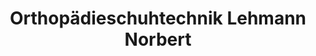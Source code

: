 ---
title: "Orthopädieschuhtechnik Lehmann Norbert"
url: /asslar/orthopaedieschuhtechnik-lehmann-norbert/
shop: Sanitätshaus
---